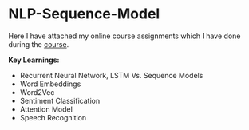 # NLP-Sequence-Model

Here I have attached my online course assignments which I have done during the [course](https://www.coursera.org/learn/nlp-sequence-models).

**Key Learnings:**
- Recurrent Neural Network, LSTM Vs. Sequence Models
- Word Embeddings
- Word2Vec
- Sentiment Classification
- Attention Model
- Speech Recognition
